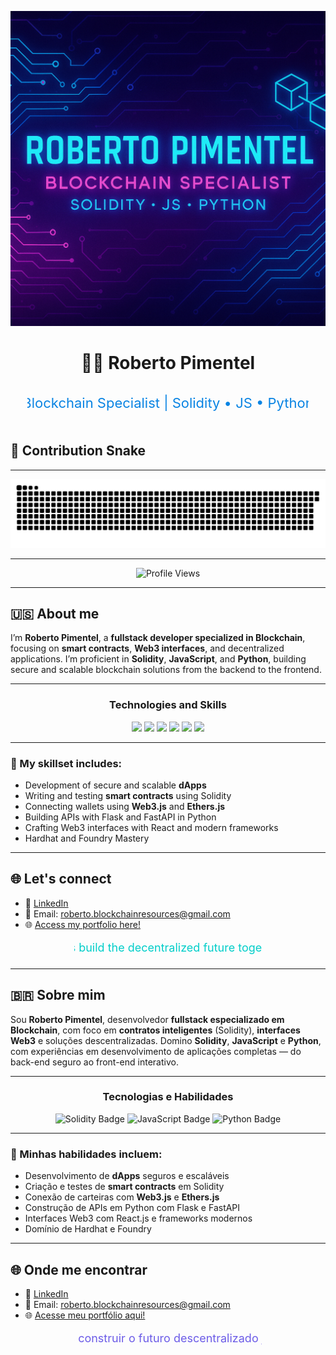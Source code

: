 <p align="center">
  <img src="./assets/banner.png" alt="Banner Roberto Pimentel" style="animation: pulse 2s infinite; max-width: 100%;" />
</p>

<h1 align="center">👨‍💻 Roberto Pimentel</h1>

<p align="center">
  <svg width="450" height="60">
    <text x="50%" y="50%" dominant-baseline="middle" text-anchor="middle" font-size="22" fill="#0984e3">
      Blockchain Specialist | Solidity • JS • Python
    </text>
  </svg>
</p>


## 🐍 Contribution Snake

---

<div align="center">
<img src="https://raw.githubusercontent.com/beto-rocha-blockchain/beto-rocha-blockchain/output/github-contribution-grid-snake.svg" alt="Snake animation" />
</div>

---

<p align="center">
<img src="https://komarev.com/ghpvc/?username=beto-rocha-blockchain&style=flat-square&color=blue" alt="Profile Views" />
</p>

---

## 🇺🇸 About me

I’m **Roberto Pimentel**, a **fullstack developer specialized in Blockchain**, focusing on **smart contracts**, **Web3 interfaces**, and decentralized applications. I’m proficient in **Solidity**, **JavaScript**, and **Python**, building secure and scalable blockchain solutions from the backend to the frontend.

---

<h3 align="center">Technologies and Skills</h3>

<p align="center">
  <img src="https://img.shields.io/badge/Solidity-363636?style=for-the-badge&logo=solidity&logoColor=white" />
  <img src="https://img.shields.io/badge/Python-3776AB?style=for-the-badge&logo=python&logoColor=white" />
  <img src="https://img.shields.io/badge/JavaScript-F7DF1E?style=for-the-badge&logo=javascript&logoColor=black" />
  <img src="https://img.shields.io/badge/React-20232A?style=for-the-badge&logo=react&logoColor=61DAFB" />
  <img src="https://img.shields.io/badge/Hardhat-FFEF00?style=for-the-badge&logo=ethereum&logoColor=black" />
  <img src="https://img.shields.io/badge/Web3.js-F16822?style=for-the-badge&logo=web3dotjs&logoColor=white" />
</p>

---

### 💼 My skillset includes:

- Development of secure and scalable **dApps**
- Writing and testing **smart contracts** using Solidity
- Connecting wallets using **Web3.js** and **Ethers.js**
- Building APIs with Flask and FastAPI in Python
- Crafting Web3 interfaces with React and modern frameworks
- Hardhat and Foundry Mastery

---

## 🌐 Let's connect

- 💼 [LinkedIn](https://www.linkedin.com/in/robertoblockchainresources)
- 📧 Email: roberto.blockchainresources@gmail.com
- 🌐 [Access my portfolio here!](https://beto-rocha-blockchain.github.io/beto-rocha-blockchain/)

<p align="center">
  <svg width="300" height="30">
    <text x="50%" y="50%" dominant-baseline="middle" text-anchor="middle" font-size="18" fill="#00cec9">
      Let's build the decentralized future together!
    </text>
  </svg>
</p>

---

## 🇧🇷 Sobre mim

Sou **Roberto Pimentel**, desenvolvedor **fullstack especializado em Blockchain**, com foco em **contratos inteligentes** (Solidity), **interfaces Web3** e soluções descentralizadas. Domino **Solidity**, **JavaScript** e **Python**, com experiências em desenvolvimento de aplicações completas — do back-end seguro ao front-end interativo.

---

<h3 align="center">Tecnologias e Habilidades</h3>

<p align="center">
  <img src="https://img.shields.io/badge/Solidity-Expert-brightgreen?style=for-the-badge&logo=ethereum" alt="Solidity Badge" />
  <img src="https://img.shields.io/badge/JavaScript-Advanced-yellow?style=for-the-badge&logo=javascript" alt="JavaScript Badge" />
  <img src="https://img.shields.io/badge/Python-Intermediate-blue?style=for-the-badge&logo=python" alt="Python Badge" />
</p>

---

### 💼 Minhas habilidades incluem:

- Desenvolvimento de **dApps** seguros e escaláveis
- Criação e testes de **smart contracts** em Solidity
- Conexão de carteiras com **Web3.js** e **Ethers.js**
- Construção de APIs em Python com Flask e FastAPI
- Interfaces Web3 com React.js e frameworks modernos
- Domínio de Hardhat e Foundry

---

## 🌐 Onde me encontrar

- 💼 [LinkedIn](https://www.linkedin.com/in/robertoblockchainresources)
- 📧 Email: roberto.blockchainresources@gmail.com
- 🌐 [Acesse meu portfólio aqui!](https://beto-rocha-blockchain.github.io/beto-rocha-blockchain/)

<p align="center">
  <svg width="300" height="30">
    <text x="50%" y="50%" dominant-baseline="middle" text-anchor="middle" font-size="18" fill="#6c5ce7">
      Vamos construir o futuro descentralizado juntos!
    </text>
  </svg>
</p>
